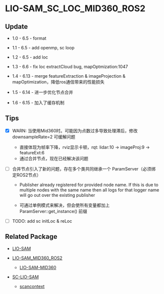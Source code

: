 # LIO-SAM_SC_LOC_MID360_ROS2

## Update

- 1.0 - 6.5 - format

- 1.1 - 6.5 - add openmp, sc loop

- 1.2 - 6.5 - add loc

- 1.3 - 6.6 - fix loc extractCloud bug, mapOptmization:1047

- 1.4 - 6.13 - merge featureExtraction & imageProjection & mapOptimization，降低ros通信带来的性能损失

- 1.5 - 6.14 - 进一步优化节点合并

- 1.6 - 6.15 - 加入了缓存机制


## Tips

- [x] WARN: 当使用Mid360时。可能因为点数过多导致处理滞后，修改 downsampleRate=2 可缓解问题
  - 直接体现为帧率下降，rviz显示卡顿，rqt: lidar:10 -> imageProj:9 -> featureExt:6
  - 通过合并节点，现在已经解决该问题

- [ ] 合并节点引入了新的问题，存在多个类共同继承一个 ParamServer（必须绑定ROS2节点）

  - Publisher already registered for provided node name. If this is due to multiple nodes with the same name then all logs for that logger name will go out over the existing publisher

  - 可通过单例模式来解决，但会使所有变量都加上 ParamServer::get_instance() 前缀

- [ ] TODO: add sc initLoc &  reLoc



## Related Package
  - [LIO-SAM](https://github.com/TixiaoShan/LIO-SAM)

  - [LIO-SAM_MID360_ROS2](https://github.com/UV-Lab/LIO-SAM_MID360_ROS2)
    - [LIO-SAM-MID360](https://github.com/nkymzsy/LIO-SAM-MID360)

  - [SC-LIO-SAM](https://github.com/gisbi-kim/SC-LIO-SAM)
    - [scancontext](https://github.com/gisbi-kim/scancontext)



  <!-- - [SC-LIO-SAM_based_relocalization](https://github.com/shallowlife/SC-LIO-SAM_based_relocalization) -->
